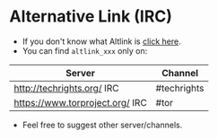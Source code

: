 # Alternative Link (IRC)


- If you don't know what Altlink is [click here](service.altlink.md).
- You can find `altlink_xxx` only on:


| Server | Channel |
| -- | -- |
| http://techrights.org/ IRC | #techrights |
| https://www.torproject.org/ IRC | #tor |


- Feel free to suggest other server/channels.
